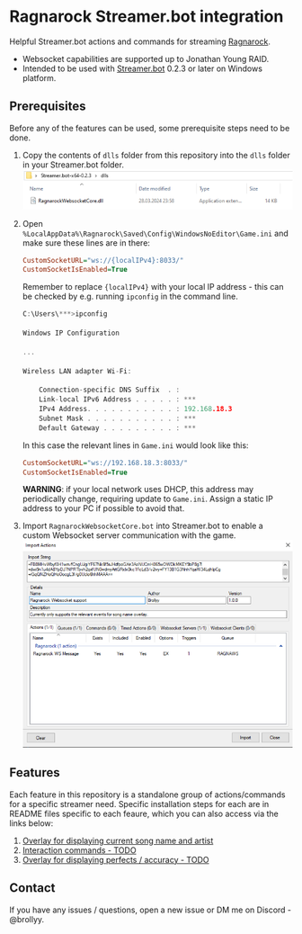 # Ragnarock Streamer.bot integration
Helpful Streamer.bot actions and commands for streaming [Ragnarock](https://www.ragnarock-game.com/home).

* Websocket capabilities are supported up to Jonathan Young RAID.
* Intended to be used with [Streamer.bot](https://streamer.bot/) 0.2.3 or later on Windows platform.

## Prerequisites

Before any of the features can be used, some prerequisite steps need to be done.

1. Copy the contents of `dlls` folder from this repository into the `dlls` folder in your Streamer.bot folder.
![dlls](dlls.png)
2. Open `%LocalAppData%\Ragnarock\Saved\Config\WindowsNoEditor\Game.ini` and make sure these lines are in there:
    ```ini
    CustomSocketURL="ws://{localIPv4}:8033/"
    CustomSocketIsEnabled=True
    ```
    Remember to replace `{localIPv4}` with your local IP address - this can be checked by e.g. running `ipconfig` in the command line.
    ```c
    C:\Users\***>ipconfig

    Windows IP Configuration

    ...

    Wireless LAN adapter Wi-Fi:

        Connection-specific DNS Suffix  . :
        Link-local IPv6 Address . . . . . : ***
        IPv4 Address. . . . . . . . . . . : 192.168.18.3
        Subnet Mask . . . . . . . . . . . : ***
        Default Gateway . . . . . . . . . : ***
    ```
    In this case the relevant lines in `Game.ini` would look like this:
    ```ini
    CustomSocketURL="ws://192.168.18.3:8033/"
    CustomSocketIsEnabled=True
    ```

    **WARNING**: if your local network uses DHCP, this address may periodically change, requiring update to `Game.ini`. Assign a static IP address to your PC if possible to avoid that.
3. Import `RagnarockWebsocketCore.bot` into Streamer.bot to enable a custom Websocket server communication with the game.
    ![import](import.png)

## Features

Each feature in this repository is a standalone group of actions/commands for a specific streamer need.
Specific installation steps for each are in README files specific to each feaure, which you can also access via the links below:

1. [Overlay for displaying current song name and artist](SongNameOverlay/README.md)
2. [Interaction commands - TODO](/README.md)
3. [Overlay for displaying perfects / accuracy - TODO](/README.md)

## Contact

If you have any issues / questions, open a new issue or DM me on Discord - @brollyy.
